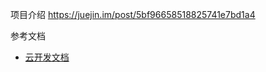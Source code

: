 项目介绍 https://juejin.im/post/5bf96658518825741e7bd1a4



参考文档

- [云开发文档](https://developers.weixin.qq.com/miniprogram/dev/wxcloud/basis/getting-started.html)

